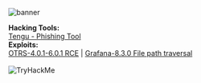 ![banner](https://i.imgur.com/yTZk2As.jpeg)

**Hacking Tools:**
<br>
<a href="https://github.com/Smarttfoxx/tengu/">Tengu - Phishing Tool</a>
</br>
**Exploits:**
<br>
<a href="https://github.com/Smarttfoxx/OTRS-4.0.1-6.0.1-Remote-Command-Execution">OTRS-4.0.1-6.0.1 RCE</a> | <a href="https://github.com/Smarttfoxx/Grafana-8.3.0-Directory-Traversal-and-Arbitrary-File-Read">Grafana-8.3.0 File path traversal</a>
</br>
</br>
<img src="https://i.imgur.com/2jnQ1AG.png" alt="TryHackMe">
